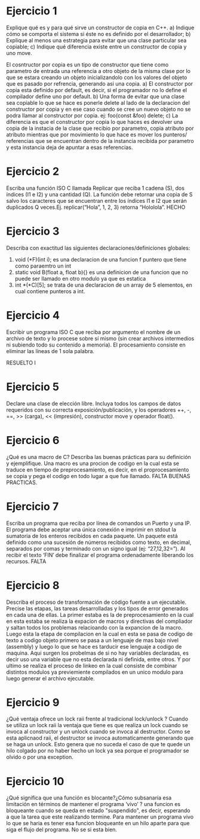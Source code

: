 # Ejercicio 1
Explique qué es y para qué sirve un constructor de copia en C++.
a) Indique cómo se comporta el sistema si éste no es definido por el desarrollador;
b) Explique al menos una estrategia para evitar que una clase particular sea copiable;
c) Indique qué diferencia existe entre un constructor de copia y uno move.

El cosntructor por copia es un tipo de constructor que tiene como parametro de entrada una referencia a otro objeto de la misma clase por lo que se estara creando
un objeto inicializandolo con los valores del objeto que es pasado por refrencia, generando asi una copia.
a) El constructor por copia esta definido por default, es decir, si el programador no lo define el compilador define uno por default. 
b) Una forma de evitar que una clase sea copiable lo que se hace es ponerle delete al lado de la declaracion del constructor por copia y en ese caso cuando se 
cree un nuevo objeto no se podra llamar al constructor por copia. ej: foo(const &foo) delete;
c) La diferencia es que el constructor por copia lo que haces es devolver una copia de la instacia de la clase que recibio por parametro, copia atributo por atributo
mientras que por movimiento lo que hace es mover los punteros/ referencias que se encuentran dentro de la instancia recibida por parametro y esta instancia deja de 
apuntar a esas referencias. 

# Ejercicio 2
Escriba una función ISO C llamada Replicar que reciba 1 cadena (S), dos índices (I1 e I2) y una cantidad (Q). La función debe retornar una copia de S 
 salvo los caracteres que se encuentran entre los índices I1 e I2 que serán duplicados Q veces.Ej. replicar(“Hola”, 1, 2, 3) retorna “Hololola”.
 HECHO 
# Ejercicio 3
Describa con exactitud las siguientes declaraciones/definiciones globales:
  1. void (*F)(int i);
   es una declaracion de una funcion f puntero que tiene como paraemtro un int
  2. static void B(float a, float b){} 
    es una definicion de una funcion que no puede ser llamado en otro modulo ya que es estatica 
  3. int *(*C)[5]; 
    se trata de una declaracion de un array de 5 elementos, en cual contiene punteros a int. 
# Ejercicio 4
Escribir un programa ISO C que reciba por argumento el nombre de un archivo de texto y lo procese sobre sí mismo (sin crear archivos 
 intermedios ni subiendo todo su contenido a memoria). El procesamiento consiste en eliminar las líneas de 1 sola palabra.  
 
 RESUELTO I
 # Ejercicio 5
 Declare una clase de elección libre. Incluya todos los campos de datos requeridos con su correcta exposición/publicación, y los operadores
  ++, -, ==, >> (carga), << (impresión), constructor move y operador float().
# Ejercicio 6
¿Qué es una macro de C? Describa las buenas prácticas para su definición y ejemplifique.
Una macro es una procion de codigo en la cual esta se traduce en tiempo de preprocesamiento, es decir, en el proprocesamiento se copia y pega el codigo en 
todo lugar a que fue llamado. FALTA BUENAS PRACTICAS.
# Ejercicio 7
Escriba un programa que reciba por línea de comandos un Puerto y una IP. El programa debe aceptar una única conexión e imprimir en stdout la sumatoria de 
los enteros recibidos en cada paquete. Un paquete está definido como una sucesión de números recibidos como texto, en decimal, separados por comas y 
terminado con un signo igual (ej: “27,12,32=”). Al recibir el texto ‘FIN’ debe finalizar el programa ordenadamente liberando los recursos.
FALTA
# Ejercicio 8
Describa el proceso de transformación de código fuente a un ejecutable. Precise las etapas, las tareas desarrolladas y los tipos de error generados en cada 
una de ellas.
La primer estaba es la de preprocesamiento en la cual en esta estaba se realiza la expacion de macros y directivas del compliador y saltan todos los 
problemas relacioando con la expancion de la macro. Luego esta la etapa de compilacion en la cual en esta se pasa de codigo de texto a codigo objeto primero se 
pasa a un lenguaje de mas bajo nivel (assembly) y luego lo que se hace es tarducir ese lenguaje a codigo de maquina. Aqui surgen los probelmas de si no hay 
variables declaradas, es decir uso una variable que no esta declarada ni definida, entre otros. Y por ultimo se realiza el proceso de linkeo en la cual 
consiste de combinar distintos modulos ya previemiente compilados en un unico modulo para luego generar el archivo ejecutable.
# Ejercicio 9
¿Qué ventaja ofrece un lock raii frente al tradicional lock/unlock ?
Cuando se utiliza un lock raii la ventaja que tiene es que realiza un lock cuando se invoca al constructor y un unlock cuando se invoca al destructor. Como se 
esta aplicnaod raii, el destructor se invoca automaticamente generando que se haga un unlock. Esto genera que no suceda el caso de que te quede un hilo colgado 
por no haber hecho un lock ya sea porque el programador se olvido o por una exception. 
# Ejercicio 10
¿Qué significa que una función es blocante?¿Cómo subsanaría esa limitación en términos de mantener el programa ‘vivo’ ?
una funcion es bloqueante cuando se queda en estado "suspendido", es decir, esperando a que la tarea que este realizando termine. Para mantener un programa vivo lo 
que se haria es tener esa funcion bloqueante en un hilo aparte para que siga el flujo del programa. 
No se si esta bien.


